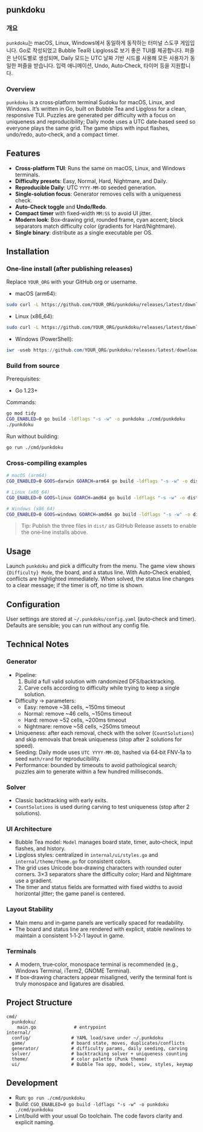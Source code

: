 ## punkdoku

### 개요
`punkdoku`는 macOS, Linux, Windows에서 동일하게 동작하는 터미널 스도쿠 게임입니다. Go로 작성되었고 Bubble Tea와 Lipgloss로 보기 좋은 TUI를 제공합니다. 퍼즐은 난이도별로 생성되며, Daily 모드는 UTC 날짜 기반 시드를 사용해 모든 사용자가 동일한 퍼즐을 받습니다. 입력 애니메이션, Undo, Auto‑Check, 타이머 등을 지원합니다.

### Overview
`punkdoku` is a cross‑platform terminal Sudoku for macOS, Linux, and Windows. It’s written in Go, built on Bubble Tea and Lipgloss for a clean, responsive TUI. Puzzles are generated per difficulty with a focus on uniqueness and reproducibility; Daily mode uses a UTC date‑based seed so everyone plays the same grid. The game ships with input flashes, undo/redo, auto‑check, and a compact timer.

## Features
- **Cross‑platform TUI**: Runs the same on macOS, Linux, and Windows terminals.
- **Difficulty presets**: Easy, Normal, Hard, Nightmare, and Daily.
- **Reproducible Daily**: UTC `YYYY‑MM‑DD` seeded generation.
- **Single‑solution focus**: Generator removes cells with a uniqueness check.
- **Auto‑Check toggle** and **Undo/Redo**.
- **Compact timer** with fixed‑width `MM:SS` to avoid UI jitter.
- **Modern look**: Box‑drawing grid, rounded frame, cyan accent; block separators match difficulty color (gradients for Hard/Nightmare).
- **Single binary**: distribute as a single executable per OS.

## Installation

### One‑line install (after publishing releases)
Replace `YOUR_ORG` with your GitHub org or username.

- macOS (arm64):
```bash
sudo curl -L https://github.com/YOUR_ORG/punkdoku/releases/latest/download/punkdoku-macos -o /usr/local/bin/punkdoku && sudo chmod +x /usr/local/bin/punkdoku && punkdoku
```

- Linux (x86_64):
```bash
sudo curl -L https://github.com/YOUR_ORG/punkdoku/releases/latest/download/punkdoku-linux -o /usr/local/bin/punkdoku && sudo chmod +x /usr/local/bin/punkdoku && punkdoku
```

- Windows (PowerShell):
```powershell
iwr -useb https://github.com/YOUR_ORG/punkdoku/releases/latest/download/punkdoku-windows.exe -OutFile $env:USERPROFILE\punkdoku.exe; & $env:USERPROFILE\punkdoku.exe
```

### Build from source
Prerequisites:
- Go 1.23+

Commands:
```bash
go mod tidy
CGO_ENABLED=0 go build -ldflags "-s -w" -o punkdoku ./cmd/punkdoku
./punkdoku
```

Run without building:
```bash
go run ./cmd/punkdoku
```

### Cross‑compiling examples
```bash
# macOS (arm64)
CGO_ENABLED=0 GOOS=darwin GOARCH=arm64 go build -ldflags "-s -w" -o dist/punkdoku-macos ./cmd/punkdoku

# Linux (x86_64)
CGO_ENABLED=0 GOOS=linux GOARCH=amd64 go build -ldflags "-s -w" -o dist/punkdoku-linux ./cmd/punkdoku

# Windows (x86_64)
CGO_ENABLED=0 GOOS=windows GOARCH=amd64 go build -ldflags "-s -w" -o dist/punkdoku-windows.exe ./cmd/punkdoku
```

> Tip: Publish the three files in `dist/` as GitHub Release assets to enable the one‑line installs above.

## Usage

Launch `punkdoku` and pick a difficulty from the menu. The game view shows `{Difficulty} Mode`, the board, and a status line. With Auto‑Check enabled, conflicts are highlighted immediately. When solved, the status line changes to a clear message; if the timer is off, no time is shown.

## Configuration

User settings are stored at `~/.punkdoku/config.yaml` (auto‑check and timer). Defaults are sensible; you can run without any config file.

## Technical Notes

### Generator
- Pipeline:
  1) Build a full valid solution with randomized DFS/backtracking.
  2) Carve cells according to difficulty while trying to keep a single solution.
- Difficulty → parameters:
  - Easy: remove ~38 cells, ~150ms timeout
  - Normal: remove ~46 cells, ~150ms timeout
  - Hard: remove ~52 cells, ~200ms timeout
  - Nightmare: remove ~58 cells, ~250ms timeout
- Uniqueness: after each removal, check with the solver (`CountSolutions`) and skip removals that break uniqueness (stop after 2 solutions for speed).
- Seeding: Daily mode uses `UTC YYYY‑MM‑DD`, hashed via 64‑bit FNV‑1a to seed `math/rand` for reproducibility.
- Performance: bounded by timeouts to avoid pathological search; puzzles aim to generate within a few hundred milliseconds.

### Solver
- Classic backtracking with early exits.
- `CountSolutions` is used during carving to test uniqueness (stop after 2 solutions).

### UI Architecture
- Bubble Tea model: `Model` manages board state, timer, auto‑check, input flashes, and history.
- Lipgloss styles: centralized in `internal/ui/styles.go` and `internal/theme/theme.go` for consistent colors.
- The grid uses Unicode box‑drawing characters with rounded outer corners. 3×3 separators share the difficulty color; Hard and Nightmare use a gradient.
- The timer and status fields are formatted with fixed widths to avoid horizontal jitter; the game panel is centered.

### Layout Stability
- Main menu and in‑game panels are vertically spaced for readability.
- The board and status line are rendered with explicit, stable newlines to maintain a consistent 1‑1‑2‑1 layout in game.

### Terminals
- A modern, true‑color, monospace terminal is recommended (e.g., Windows Terminal, iTerm2, GNOME Terminal).
- If box‑drawing characters appear misaligned, verify the terminal font is truly monospace and ligatures are disabled.

## Project Structure
```text
cmd/
  punkdoku/
    main.go              # entrypoint
internal/
  config/               # YAML load/save under ~/.punkdoku
  game/                 # board state, moves, duplicates/conflicts
  generator/            # difficulty params, daily seeding, carving
  solver/               # backtracking solver + uniqueness counting
  theme/                # color palette (Punk theme)
  ui/                   # Bubble Tea app, model, view, styles, keymap
```

## Development
- Run: `go run ./cmd/punkdoku`
- Build: `CGO_ENABLED=0 go build -ldflags "-s -w" -o punkdoku ./cmd/punkdoku`
- Lint/build with your usual Go toolchain. The code favors clarity and explicit naming.


